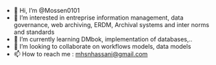 - 👋 Hi, I’m @Mossen0101
- 👀 I’m interested in entreprise information management, data governance, web archiving, ERDM, Archival systems and inter norms and standards
- 🌱 I’m currently learning DMbok, implementation of databases,..
- 💞️ I’m looking to collaborate on workflows models, data models
- 📫 How to reach me : mhsnhassani@gmail.com

<!---
Mossen0101/Mossen0101 is a ✨ special ✨ repository because its `README.md` (this file) appears on your GitHub profile.
You can click the Preview link to take a look at your changes.
--->
